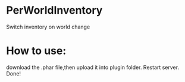 # PerWorldInventory
Switch inventory on world change
# How to use:
download the .phar file,then upload it into plugin folder. Restart server. Done!
